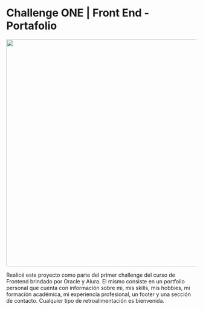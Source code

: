 # Challenge ONE | Front End -  Portafolio

<p align="center" >
     <img width="600" heigth="600" src="https://user-images.githubusercontent.com/101413385/169097543-d5ada41e-7db8-481d-9d89-cef4efdf7e05.png">
</p>


Realicé este proyecto como parte del primer challenge del curso de Frontend brindado por Oracle y Alura. El mismo consiste en un portfolio personal que cuenta con información sobre mi, mis skills, mis hobbies, mi formación académica, mi experiencia profesional, un footer y una sección de contacto. Cualquier tipo de retroalimentación es bienvenida.
